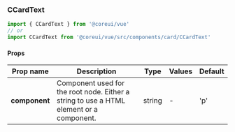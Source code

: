 ### CCardText

```jsx
import { CCardText } from '@coreui/vue'
// or
import CCardText from '@coreui/vue/src/components/card/CCardText'
```

#### Props

| Prop name     | Description                                                                             | Type   | Values | Default |
| ------------- | --------------------------------------------------------------------------------------- | ------ | ------ | ------- |
| **component** | Component used for the root node. Either a string to use a HTML element or a component. | string | -      | 'p'     |
